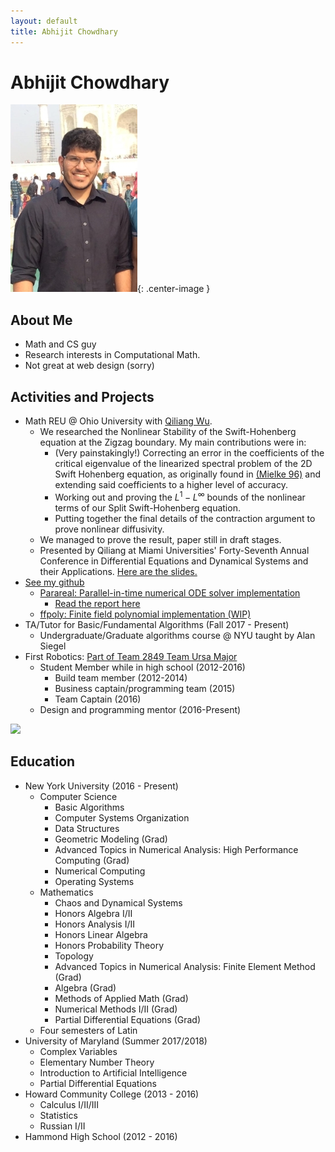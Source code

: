 ```yaml
---
layout: default
title: Abhijit Chowdhary
---
```

# Abhijit Chowdhary

![](resources/profilepic.jpg){: .center-image }

## About Me
- Math and CS guy
- Research interests in Computational Math.
- Not great at web design (sorry)

## Activities and Projects

- Math REU @ Ohio University with [Qiliang Wu](https://sites.google.com/view/qwu/).
  - We researched the Nonlinear Stability of the Swift-Hohenberg equation at the
    Zigzag boundary. My main contributions were in:
    - (Very painstakingly!) Correcting an error in the coefficients of the
      critical eigenvalue of the
        linearized spectral problem of the 2D Swift Hohenberg equation, as
        originally found in [(Mielke
        96)](https://link.springer.com/article/10.1007/s002200050230) and
        extending said coefficients to a higher level of accuracy.
    - Working out and proving the $L^1-L^\infty$ bounds of the nonlinear terms
        of our Split Swift-Hohenberg equation.
    - Putting together the final details of the contraction argument to prove
        nonlinear diffusivity.
  - We managed to prove the result, paper still in draft stages.
  - Presented by Qiliang at Miami Universities' Forty-Seventh Annual Conference
    in Differential Equations and Dynamical Systems and their Applications.
    [Here are the slides.](./resources/zigzag.pdf)
- [See my github](https://github.com/abhijit-c)
  - [Parareal: Parallel-in-time numerical ODE solver implementation](https://github.com/abhijit-c/Parareal)
    - [Read the report here](./resources/Parareal.pdf)
  - [ffpoly: Finite field polynomial implementation (WIP)](https://github.com/abhijit-c/ffpoly)
- TA/Tutor for Basic/Fundamental Algorithms (Fall 2017 - Present)
  - Undergraduate/Graduate algorithms course @ NYU taught by Alan Siegel
- First Robotics: [Part of Team 2849 Team Ursa Major](http://hammondursamajor.org/)
  - Student Member while in high school (2012-2016)
    - Build team member (2012-2014)
    - Business captain/programming team (2015)
    - Team Captain (2016)
  - Design and programming mentor (2016-Present)
  
![](https://projecteuler.net/profile/TrostAft.png)

## Education
- New York University (2016 - Present)
  - Computer Science
    - Basic Algorithms
    - Computer Systems Organization
    - Data Structures
    - Geometric Modeling (Grad)
    - Advanced Topics in Numerical Analysis: High Performance Computing (Grad)
    - Numerical Computing
    - Operating Systems
  - Mathematics
    - Chaos and Dynamical Systems
    - Honors Algebra I/II
    - Honors Analysis I/II
    - Honors Linear Algebra
    - Honors Probability Theory 
    - Topology 
    - Advanced Topics in Numerical Analysis: Finite Element Method (Grad)
    - Algebra (Grad)
    - Methods of Applied Math (Grad)
    - Numerical Methods I/II (Grad)
    - Partial Differential Equations (Grad)
  - Four semesters of Latin
- University of Maryland (Summer 2017/2018)
  - Complex Variables
  - Elementary Number Theory 
  - Introduction to Artificial Intelligence
  - Partial Differential Equations
- Howard Community College (2013 - 2016)
  - Calculus I/II/III
  - Statistics
  - Russian I/II
- Hammond High School (2012 - 2016)
